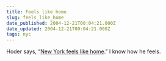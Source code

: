 ```yaml
---
title: Feels like home
slug: feels_like_home
date_published: 2004-12-21T00:04:21.000Z
date_updated: 2004-12-21T00:04:21.000Z
tags: nyc
---
```


Hoder says, “[New York feels like home](http://hoder.com/weblog/archives/013017.shtml).” I know how he feels.
